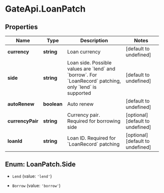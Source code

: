 # GateApi.LoanPatch

## Properties

Name | Type | Description | Notes
------------ | ------------- | ------------- | -------------
**currency** | **string** | Loan currency | [default to undefined]
**side** | **string** | Loan side. Possible values are &#x60;lend&#x60; and &#x60;borrow&#x60;. For &#x60;LoanRecord&#x60; patching, only &#x60;lend&#x60; is supported | [default to undefined]
**autoRenew** | **boolean** | Auto renew | [default to undefined]
**currencyPair** | **string** | Currency pair. Required for borrowing side | [optional] [default to undefined]
**loanId** | **string** | Loan ID. Required for &#x60;LoanRecord&#x60; patching | [optional] [default to undefined]

## Enum: LoanPatch.Side

* `Lend` (value: `'lend'`)

* `Borrow` (value: `'borrow'`)


